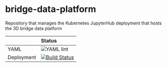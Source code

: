 # bridge-data-platform
Repository that manages the Kubernetes JupyterHub deployment that hosts the 3D bridge data platform

| | Status |
| :--- | :--- |
| YAML | ![YAML lint](https://github.com/alan-turing-institute/bridge-data-platform/workflows/YAML%20lint/badge.svg?branch=master) |
| Deployment | [![Build Status](https://dev.azure.com/bridge-data-platform/bridge-data-platform/_apis/build/status/Continuous%20Deployment%20Helm%20Upgrade?branchName=master)](https://dev.azure.com/bridge-data-platform/bridge-data-platform/_build/latest?definitionId=2&branchName=master) |
